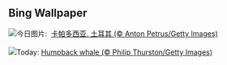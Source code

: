 ## Bing Wallpaper
![](https://www.bing.com/th?id=OHR.BalloonsTurkey_ZH-CN2791109350_UHD.jpg&w=1000)今日图片: &nbsp;[卡帕多西亚, 土耳其 (© Anton Petrus/Getty Images)](https://www.bing.com/th?id=OHR.BalloonsTurkey_ZH-CN2791109350_UHD.jpg)
<br><br/>
![](https://www.bing.com/th?id=OHR.PlayfulHumpback_EN-US8290961519_UHD.jpg&w=1000)Today: [Humpback whale (© Philip Thurston/Getty Images)](https://www.bing.com/th?id=OHR.PlayfulHumpback_EN-US8290961519_UHD.jpg)
<br><br/>
